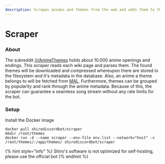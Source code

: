 ```yaml
---
description: Scrapes animes and themes from the web and adds them to the database
---
```


# Scraper

### About

The subreddit [/r/AnimeThemes](https://www.reddit.com/r/AnimeThemes/) holds about 10.000 anime openings and endings. This scraper reads each wiki page and parses them. The found themes will be downloaded and compressed whereupon there are stored in the filesystem and it's metadata in the database. Also, an anime a theme belongs to will be fetched from [MAL](https://myanimelist.net/). Furthermore, themes can be grouped by popularity and rank through the anime metadata. Because of this, the scraper can guarantee a seamless song stream without any rate limits for the bot.

### Setup

Install the Docker image

```text
docker pull shirodiscordbot/scraper
mkdir /root/themes
docker run -d --name scraper --env-file env.list --network="host" -v /root/themes/:/app/themes/ shirodiscordbot/scraper
```

{% hint style="info" %}
Shiro's software is not optimized for self-hosting, please use the official bot
{% endhint %}



